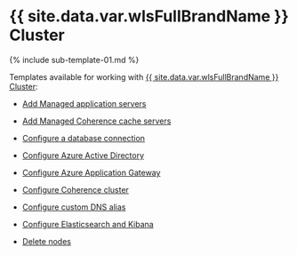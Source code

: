 # {{ site.data.var.wlsFullBrandName }} Cluster

{% include sub-template-01.md %}

Templates available for working with [{{ site.data.var.wlsFullBrandName }} Cluster](https://portal.azure.com/#create/oracle.20191007-arm-oraclelinux-wls-cluster20191007-arm-oraclelinux-wls-cluster):

* [Add Managed application servers](addnode.md)

* [Add Managed Coherence cache servers](addnode-coherence.md)

* [Configure a database connection](dbTemplate.md)

* [Configure Azure Active Directory](aadNestedTemplate.md)

* [Configure Azure Application Gateway](appGatewayNestedTemplate.md)

* [Configure Coherence cluster](coherenceTemplate.md)

* [Configure custom DNS alias](customDNSTemplate.md)

* [Configure Elasticsearch and Kibana](elkNestedTemplate.md)

* [Delete nodes](deletenode.md)